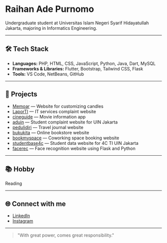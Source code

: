 # Raihan Ade Purnomo

Undergraduate student at Universitas Islam Negeri Syarif Hidayatullah Jakarta, majoring in Informatics Engineering.

---

## 🛠️ Tech Stack

- **Languages:** PHP, HTML, CSS, JavaScript, Python, Java, Dart, MySQL
- **Frameworks & Libraries:** Flutter, Bootstrap, Tailwind CSS, Flask
- **Tools:** VS Code, NetBeans, GitHub

---

## 🚀 Projects

- [Memoar](https://github.com/raihanadepurnomo/Memoar) — Website for customizing candles
- [LaporTI](https://github.com/raihanadepurnomo/LaporTI) — IT services complaint website
- [cineguide](https://github.com/raihanadepurnomo/cineguide) — Movie information app
- [aduin](https://github.com/raihanadepurnomo/aduin) — Student complaint website for UIN Jakarta
- [pedulidiri](https://github.com/raihanadepurnomo/pedulidiri) — Travel journal website
- [bukukita](https://github.com/raihanadepurnomo/bukukita) — Online bookstore website
- [bookmyspace](https://github.com/raihanadepurnomo/bookmyspace) — Coworking space booking website
- [studentbase4c](https://github.com/raihanadepurnomo/studentbase4c) — Student data website for 4C TI UIN Jakarta
- [facerec](https://github.com/raihanadepurnomo/facerec) — Face recognition website using Flask and Python

---

## 📚 Hobby

Reading

---

## 🌐 Connect with me

- [LinkedIn](https://www.linkedin.com/raihanadepurnomo/)
- [Instagram](https://www.instagram.com/raihanadepurnomo/)

---

> "With great power, comes great responsibility."
